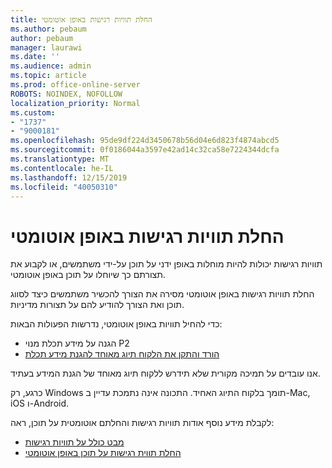 ```yaml
---
title: החלת תוויות רגישות באופן אוטומטי
ms.author: pebaum
author: pebaum
manager: laurawi
ms.date: ''
ms.audience: admin
ms.topic: article
ms.prod: office-online-server
ROBOTS: NOINDEX, NOFOLLOW
localization_priority: Normal
ms.custom:
- "1737"
- "9000181"
ms.openlocfilehash: 95de9df224d3450678b56d04e6d823f4874abcd5
ms.sourcegitcommit: 0f0186044a3597e42ad14c32ca58e7224344dcfa
ms.translationtype: MT
ms.contentlocale: he-IL
ms.lasthandoff: 12/15/2019
ms.locfileid: "40050310"
---
```

# <a name="auto-apply-sensitivity-labels"></a>החלת תוויות רגישות באופן אוטומטי

תוויות רגישות יכולות להיות מוחלות באופן ידני על תוכן על-ידי משתמשים, או לקבוע את תצורתם כך שיוחלו על תוכן באופן אוטומטי.

החלת תוויות רגישות באופן אוטומטי מסירה את הצורך להכשיר משתמשים כיצד לסווג תוכן ואת הצורך להודיע להם על תצורות מדיניות.

כדי להחיל תוויות באופן אוטומטי, נדרשות הפעולות הבאות:

- הגנה על מידע תכלת מנוי P2
- [הורד והתקן את הלקוח תיוג מאוחד להגנת מידע תכלת](https://docs.microsoft.com/azure/information-protection/rms-client/install-unifiedlabelingclient-app)

אנו עובדים על תמיכה מקורית שלא תידרש ללקוח תיוג מאוחד של הגנת המידע בעתיד.

כרגע, רק Windows תומך בלקוח התיוג האחיד.  התכונה אינה נתמכת עדיין ב-Mac, iOS ו-Android.

לקבלת מידע נוסף אודות תוויות רגישות והחלתם אוטומטית על תוכן, ראה:

- [מבט כולל על תוויות רגישות](https://docs.microsoft.com/office365/securitycompliance/sensitivity-labels)
- [החלת תווית רגישות על תוכן באופן אוטומטי](https://docs.microsoft.com/office365/securitycompliance/apply_sensitivity_label_automatically)